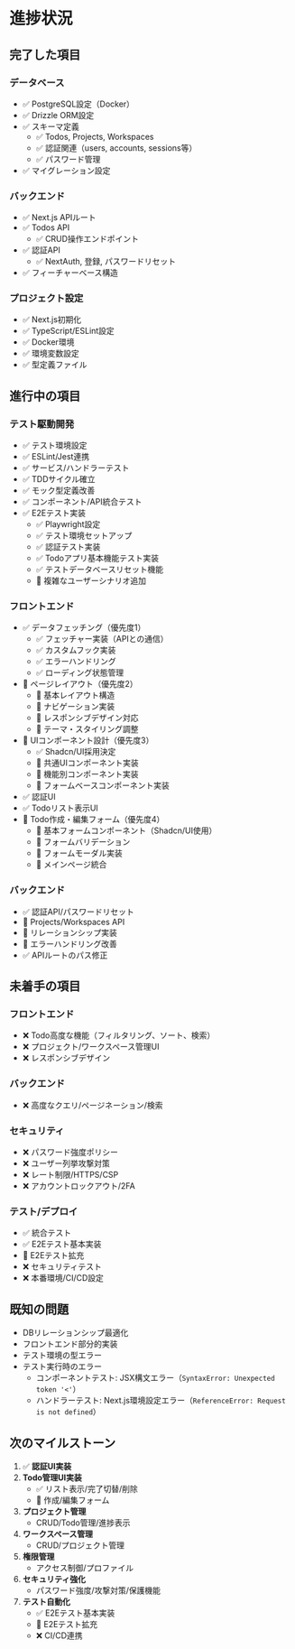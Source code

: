 # 進捗状況

## 完了した項目

### データベース
- ✅ PostgreSQL設定（Docker）
- ✅ Drizzle ORM設定
- ✅ スキーマ定義
  - ✅ Todos, Projects, Workspaces
  - ✅ 認証関連（users, accounts, sessions等）
  - ✅ パスワード管理
- ✅ マイグレーション設定

### バックエンド
- ✅ Next.js APIルート
- ✅ Todos API
  - ✅ CRUD操作エンドポイント
- ✅ 認証API
  - ✅ NextAuth, 登録, パスワードリセット
- ✅ フィーチャーベース構造

### プロジェクト設定
- ✅ Next.js初期化
- ✅ TypeScript/ESLint設定
- ✅ Docker環境
- ✅ 環境変数設定
- ✅ 型定義ファイル

## 進行中の項目

### テスト駆動開発
- ✅ テスト環境設定
- ✅ ESLint/Jest連携
- ✅ サービス/ハンドラーテスト
- ✅ TDDサイクル確立
- ✅ モック型定義改善
- ✅ コンポーネント/API統合テスト
- ✅ E2Eテスト実装
  - ✅ Playwright設定
  - ✅ テスト環境セットアップ
  - ✅ 認証テスト実装
  - ✅ Todoアプリ基本機能テスト実装
  - ✅ テストデータベースリセット機能
  - 🔄 複雑なユーザーシナリオ追加

### フロントエンド
- ✅ データフェッチング（優先度1）
  - ✅ フェッチャー実装（APIとの通信）
  - ✅ カスタムフック実装
  - ✅ エラーハンドリング
  - ✅ ローディング状態管理
- 🔄 ページレイアウト（優先度2）
  - 🔄 基本レイアウト構造
  - 🔄 ナビゲーション実装
  - 🔄 レスポンシブデザイン対応
  - 🔄 テーマ・スタイリング調整
- 🔄 UIコンポーネント設計（優先度3）
  - ✅ Shadcn/UI採用決定
  - 🔄 共通UIコンポーネント実装
  - 🔄 機能別コンポーネント実装
  - 🔄 フォームベースコンポーネント実装
- ✅ 認証UI
- ✅ Todoリスト表示UI
- 🔄 Todo作成・編集フォーム（優先度4）
  - 🔄 基本フォームコンポーネント（Shadcn/UI使用）
  - 🔄 フォームバリデーション
  - 🔄 フォームモーダル実装
  - 🔄 メインページ統合

### バックエンド
- ✅ 認証API/パスワードリセット
- 🔄 Projects/Workspaces API
- 🔄 リレーションシップ実装
- 🔄 エラーハンドリング改善
- ✅ APIルートのパス修正

## 未着手の項目

### フロントエンド
- ❌ Todo高度な機能（フィルタリング、ソート、検索）
- ❌ プロジェクト/ワークスペース管理UI
- ❌ レスポンシブデザイン

### バックエンド
- ❌ 高度なクエリ/ページネーション/検索

### セキュリティ
- ❌ パスワード強度ポリシー
- ❌ ユーザー列挙攻撃対策
- ❌ レート制限/HTTPS/CSP
- ❌ アカウントロックアウト/2FA

### テスト/デプロイ
- ✅ 統合テスト
- ✅ E2Eテスト基本実装
- 🔄 E2Eテスト拡充
- ❌ セキュリティテスト
- ❌ 本番環境/CI/CD設定

## 既知の問題
- DBリレーションシップ最適化
- フロントエンド部分的実装
- テスト環境の型エラー
- テスト実行時のエラー
  - コンポーネントテスト: JSX構文エラー（`SyntaxError: Unexpected token '<'`）
  - ハンドラーテスト: Next.js環境設定エラー（`ReferenceError: Request is not defined`）

## 次のマイルストーン
1. ✅ **認証UI実装**
2. **Todo管理UI実装**
   - ✅ リスト表示/完了切替/削除
   - 🔄 作成/編集フォーム
3. **プロジェクト管理**
   - CRUD/Todo管理/進捗表示
4. **ワークスペース管理**
   - CRUD/プロジェクト管理
5. **権限管理**
   - アクセス制御/プロファイル
6. **セキュリティ強化**
   - パスワード強度/攻撃対策/保護機能
7. **テスト自動化**
   - ✅ E2Eテスト基本実装
   - 🔄 E2Eテスト拡充
   - ❌ CI/CD連携

